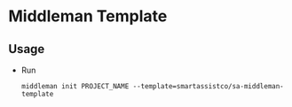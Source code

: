# Middleman Template

## Usage

- Run 

 	```
    middleman init PROJECT_NAME --template=smartassistco/sa-middleman-template
    ```